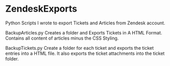 # ZendeskExports
Python Scripts I wrote to export Tickets and Articles from Zendesk account.

BackupArticles.py
Creates a folder and Exports Tickets in A HTML Format. Contains all content of articles minus the CSS Styling.


BackupTickets.py
Create a folder for each ticket and exports the ticket entries into a HTML file. 
It also exports the ticket attachments into the ticket folder.
